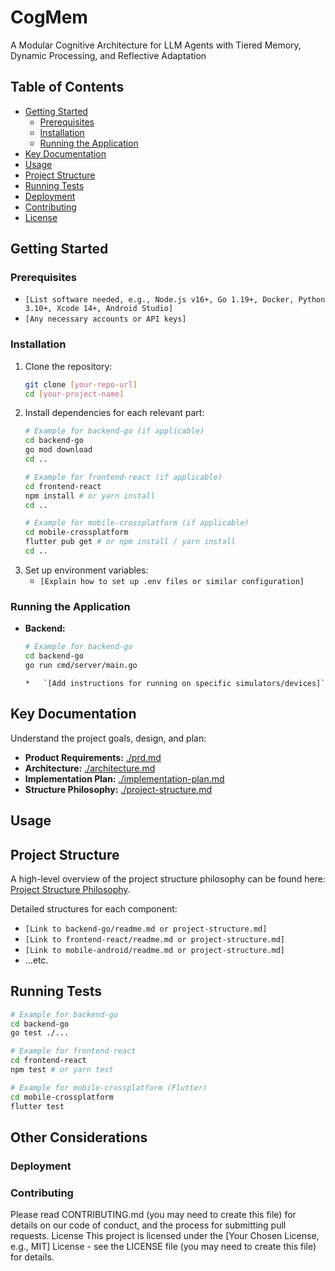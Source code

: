 # CogMem
A Modular Cognitive Architecture for LLM Agents with Tiered Memory, Dynamic Processing, and Reflective Adaptation

## Table of Contents

*   [Getting Started](#getting-started)
    *   [Prerequisites](#prerequisites)
    *   [Installation](#installation)
    *   [Running the Application](#running-the-application)
*   [Key Documentation](#key-documentation)
*   [Usage](#usage)
*   [Project Structure](#project-structure)
*   [Running Tests](#running-tests)
*   [Deployment](#deployment)
*   [Contributing](#contributing)
*   [License](#license)

## Getting Started

<!-- Instructions on how to get the project set up and running locally. -->

### Prerequisites

*   `[List software needed, e.g., Node.js v16+, Go 1.19+, Docker, Python 3.10+, Xcode 14+, Android Studio]`
*   `[Any necessary accounts or API keys]`

### Installation

1.  Clone the repository:
    ```bash
    git clone [your-repo-url]
    cd [your-project-name]
    ```
2.  Install dependencies for each relevant part:
    ```bash
    # Example for backend-go (if applicable)
    cd backend-go
    go mod download
    cd ..

    # Example for frontend-react (if applicable)
    cd frontend-react
    npm install # or yarn install
    cd ..

    # Example for mobile-crossplatform (if applicable)
    cd mobile-crossplatform
    flutter pub get # or npm install / yarn install
    cd ..
    ```
3.  Set up environment variables:
    *   `[Explain how to set up .env files or similar configuration]`

### Running the Application

*   **Backend:**
    ```bash
    # Example for backend-go
    cd backend-go
    go run cmd/server/main.go
    ```
    ```
    *   `[Add instructions for running on specific simulators/devices]`

## Key Documentation

Understand the project goals, design, and plan:

*   **Product Requirements:** [./prd.md](./prd.md)
*   **Architecture:** [./architecture.md](./architecture.md)
*   **Implementation Plan:** [./implementation-plan.md](./implementation-plan.md)
*   **Structure Philosophy:** [./project-structure.md](./project-structure.md)

## Usage

<!-- How does a user interact with the deployed application/service? -->
<!-- Include screenshots or GIFs if helpful. -->

## Project Structure

A high-level overview of the project structure philosophy can be found here: [Project Structure Philosophy](./project-structure.md).

Detailed structures for each component:
*   `[Link to backend-go/readme.md or project-structure.md]`
*   `[Link to frontend-react/readme.md or project-structure.md]`
*   `[Link to mobile-android/readme.md or project-structure.md]`
*   ...etc.

## Running Tests

<!-- Instructions on how to execute automated tests. -->

```bash
# Example for backend-go
cd backend-go
go test ./...

# Example for frontend-react
cd frontend-react
npm test # or yarn test

# Example for mobile-crossplatform (Flutter)
cd mobile-crossplatform
flutter test
```
## Other Considerations
### Deployment
<!-- Briefly describe the deployment process or link to more detailed documentation. -->
<!-- Mention CI/CD pipelines if applicable. -->
### Contributing
<!-- Guidelines for contributing to the project. -->
Please read CONTRIBUTING.md (you may need to create this file) for details on our code of conduct, and the process for submitting pull requests.
License
This project is licensed under the [Your Chosen License, e.g., MIT] License - see the LICENSE file (you may need to create this file) for details.